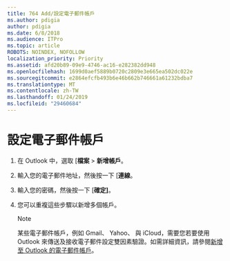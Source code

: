 ```yaml
---
title: 764 Add/設定電子郵件帳戶
ms.author: pdigia
author: pdigia
ms.date: 6/8/2018
ms.audience: ITPro
ms.topic: article
ROBOTS: NOINDEX, NOFOLLOW
localization_priority: Priority
ms.assetid: afd20b89-09e9-4746-ac16-e282382dd948
ms.openlocfilehash: 1699d0aef5889b0720c2809e3e665ea502dc022e
ms.sourcegitcommit: e2864efcfb493b6e46b662b746661a61232bdba7
ms.translationtype: MT
ms.contentlocale: zh-TW
ms.lasthandoff: 01/24/2019
ms.locfileid: "29460684"
---
```

# <a name="setup-email-accounts"></a>設定電子郵件帳戶

1. 在 Outlook 中，選取 [**檔案** \> **新增帳戶**。
    
2. 輸入您的電子郵件地址，然後按一下 [**連線**。
    
3. 輸入您的密碼，然後按一下 [**確定]**。
    
4. 您可以重複這些步驟以新增多個帳戶。
    
    > [!NOTE]
    > 某些電子郵件帳戶，例如 Gmail、 Yahoo、 與 iCloud，需要您若要使用 Outlook 來傳送及接收電子郵件設定雙因素驗證。如需詳細資訊，請參閱[新增至 Outlook 的電子郵件帳戶](https://support.office.com/article/6e27792a-9267-4aa4-8bb6-c84ef146101b.aspx)。 
  

